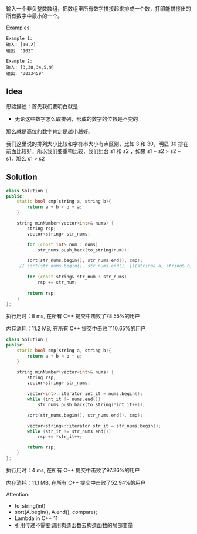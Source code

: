 输入一个非负整数数组，把数组里所有数字拼接起来排成一个数，打印能拼接出的所有数字中最小的一个。

Examples:

```
Example 1:
输入: [10,2]
输出: "102"

Example 2:
输入: [3,30,34,5,9]
输出: "3033459"
```

## Idea

思路描述：首先我们要明白就是

- 无论这些数字怎么取排列，形成的数字的位数是不变的

那么就是高位的数字肯定是越小越好。

我们这里说的排列大小比较和字符串大小有点区别，比如 3 和 30，明显 30 排在前面比较好，所以我们要重构比较，我们组合 s1 和 s2 ，如果 s1 + s2 > s2 + s1，那么 s1 > s2

## Solution

```c++
class Solution {
public:
    static bool cmp(string a, string b){
        return a + b < b + a;
    }

    string minNumber(vector<int>& nums) {
        string rsp;
        vector<string> str_nums;

        for (const int& num : nums)
            str_nums.push_back(to_string(num));

        sort(str_nums.begin(), str_nums.end(), cmp);
     // sort(str_nums.begin(), str_nums.end(), [](string& a, string& b){return a + b < b + a;});
     
        for (const string& str_num : str_nums)
            rsp += str_num;
            
        return rsp;
    }
};
```

执行用时：8 ms, 在所有 C++ 提交中击败了78.55%的用户

内存消耗：11.2 MB, 在所有 C++ 提交中击败了10.65%的用户

```c++
class Solution {
public:
    static bool cmp(string a, string b){
        return a + b < b + a;
    }

    string minNumber(vector<int>& nums) {
        string rsp;
        vector<string> str_nums;
        
        vector<int>::iterator int_it = nums.begin();
        while (int_it != nums.end())
            str_nums.push_back(to_string(*int_it++));

        sort(str_nums.begin(), str_nums.end(), cmp);

        vector<string>::iterator str_it = str_nums.begin();
        while (str_it != str_nums.end())
            rsp += *str_it++;

        return rsp;
    }
};
```

执行用时：4 ms, 在所有 C++ 提交中击败了97.26%的用户

内存消耗：11.1 MB, 在所有 C++ 提交中击败了52.94%的用户

Attention:
- to_string(int)
- sort(A.begin(), A.end(), compare);
- Lambda in C++ 11
- 引用传递不需要调用构造函数去构造函数的局部变量
